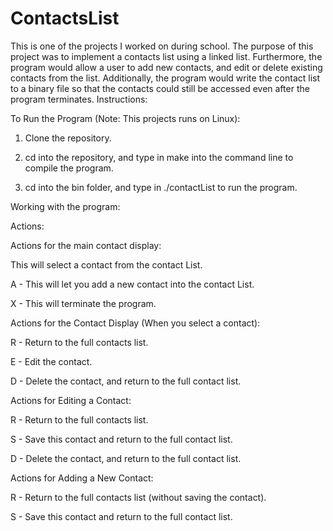# ContactsList
This is one of the projects I worked on during school. The purpose of this project was to implement a contacts list using a linked list. Furthermore, the program would allow a user to add new contacts, and edit or delete existing contacts from the list. Additionally, the program would write the contact list to a binary file so that the contacts could still be accessed even after the program terminates.
Instructions: 

To Run the Program (Note: This projects runs on Linux):

1. Clone the repository.

2. cd into the repository, and type in make into the command line to compile the program.

3. cd into the bin folder, and type in ./contactList to run the program.

Working with the program:

Actions:

Actions for the main contact display:

<Number> This will select a contact from the contact List.

A - This will let you add a new contact into the contact List.

X - This will terminate the program.

Actions for the Contact Display (When you select a contact):

R - Return to the full contacts list.

E - Edit the contact.

D - Delete the contact, and return to the full contact list.

Actions for Editing a Contact:

R - Return to the full contacts list.

S - Save this contact and return to the full contact list.

D - Delete the contact, and return to the full contact list.

Actions for Adding a New Contact:

R - Return to the full contacts list (without saving the contact).

S - Save this contact and return to the full contact list.
